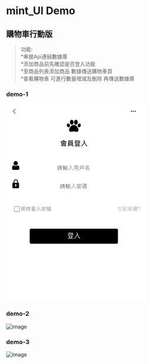 # mint_UI Demo

## 購物車行動版
>功能:  
  *串接Api連結數據庫  
  *添加商品前先確認是否登入功能  
  *至商品列表添加商品 數據傳送購物車頁  
  *查看購物車 可進行數量增減及刪除 再傳送數據庫 

### demo-1  
![image](https://github.com/apple333069/Mint-UI_Demo/blob/main/src/assets/demo-1.png)  
  
### demo-2  
![image](https://github.com/apple333069/Mint_UI_Demo/blob/main/src/assets/demo-2.png)  
  
### demo-3  
![image](https://github.com/apple333069/Mint_UI_Demo/blob/main/src/assets/demo-3.png)  
